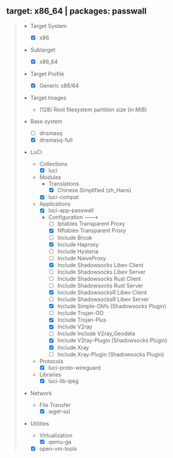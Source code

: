 ## target: x86_64 | packages: passwall

> - Target System
>   - [x] x86
> 
> - Subtarget
>   - [x] x86_64
> 
> - Target Profile
>   - [x] Generic x86/64
> 
> - Target Images
>   - (128) Root filesystem partition size (in MiB)
> 
> - Base system
>   - [ ] dnsmasq
>   - [x] dnsmasq-full
> 
> - LuCI
>   - Collections
>     - [x] luci
>   - Modules
>     - Translations
>       - [x] Chinese Simplified (zh_Hans)
>     - [x] luci-compat
>   - Applications
>     - [x] luci-app-passwall
>     - Configuration  --->
>       - [ ] Iptables Transparent Proxy
>       - [x] Nftables Transparent Proxy
>       - [ ] Include Brook
>       - [x] Include Haproxy
>       - [ ] Include Hysteria
>       - [ ] Include NaiveProxy
>       - [x] Include Shadowsocks Libev Client
>       - [ ] Include Shadowsocks Libev Server
>       - [ ] Include Shadowsocks Rust Client
>       - [ ] Include Shadowsocks Rust Server
>       - [x] Include ShadowsocksR Libev Client
>       - [ ] Include ShadowsocksR Libev Server
>       - [x] Include Simple-Obfs (Shadowsocks Plugin)
>       - [ ] Include Trojan-GO
>       - [x] Include Trojan-Plus
>       - [x] Include V2ray
>       - [ ] Include Include V2ray_Geodata
>       - [x] Include V2ray-Plugin (Shadowsocks Plugin)
>       - [x] Include Xray
>       - [ ] Include Xray-Plugin (Shadowsocks Plugin)
>   - Protocols
>     - [x] luci-proto-wireguard
>   - Libraries
>     - [x] luci-lib-ipkg
> 
> - Network
>   - File Transfer
>     - [x] wget-ssl
> 
> - Utilities
>   - Virtualization
>     - [x] qemu-ga
>   - [x] open-vm-tools
